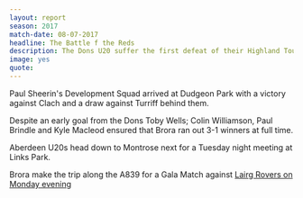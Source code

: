 ```yaml
---
layout: report
season: 2017
match-date: 08-07-2017
headline: The Battle f the Reds
description: The Dons U20 suffer the first defeat of their Highland Tour at Dudgeon Park
image: yes
quote:
---
```

Paul Sheerin's Development Squad arrived at Dudgeon Park with a victory against Clach and a draw against Turriff behind them.

Despite an early goal from the Dons Toby Wells; Colin Williamson, Paul Brindle and Kyle Macleod ensured that Brora ran out 3-1 winners at full time.

Aberdeen U20s head down to Montrose next for a Tuesday night meeting at Links Park.

Brora make the trip along the A839 for a Gala Match against [Lairg Rovers on Monday evening](/2017/07/10/lairg-away/)
